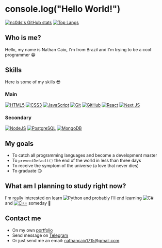 # console.log("Hello World!")

[![nc0ds's GitHub stats](https://github-readme-stats.vercel.app/api?username=nc0ds&count_private=true&show_icons=true&theme=radical)](https://github.com/nc0ds)
[![Top Langs](https://github-readme-stats.vercel.app/api/top-langs/?username=nc0ds&layout=compact&theme=radical)](https://github.com/nc0ds)

## Who is me?
Hello, my name is Nathan Caio, I'm from Brazil and I'm trying to be a cool programmer 😁

## Skills
Here is some of my skills 😎

### Main
[![HTML5](https://img.shields.io/badge/HTML5-E34F26?style=for-the-badge&logo=html5&logoColor=white)](#)
[![CSS3](https://img.shields.io/badge/CSS3-1572B6?style=for-the-badge&logo=css3&logoColor=white)](#)
[![JavaScript](https://img.shields.io/badge/JavaScript-F7DF1E?style=for-the-badge&logo=javascript&logoColor=black)](#)
[![Git](https://img.shields.io/badge/git-%23F05033.svg?style=for-the-badge&logo=git&logoColor=white)](#)
[![GitHub](https://img.shields.io/badge/GitHub-100000?style=for-the-badge&logo=github&logoColor=white)](#)
[![React](https://img.shields.io/badge/React-20232A?style=for-the-badge&logo=react&logoColor=61DAFB)](#)
[![Next JS](https://img.shields.io/badge/Next-black?style=for-the-badge&logo=next.js&logoColor=white)](#)

### Secondary
[![NodeJS](https://img.shields.io/badge/Node.js-43853D?style=for-the-badge&logo=node.js&logoColor=white)](#)
[![PostgreSQL](https://img.shields.io/badge/PostgreSQL-316192?style=for-the-badge&logo=postgresql&logoColor=white)](#)
[![MongoDB](https://img.shields.io/badge/MongoDB-4EA94B?style=for-the-badge&logo=mongodb&logoColor=white)](#)

## My goals
- To catch all programming languages and become a development master
- To ``preventDefault()`` the end of the world in less than three days
- To receive the symptom of the universe (a love that never dies)
- To graduate 🙃

## What am I planning to study right now?
I'm really interested on learn [![Python](https://img.shields.io/badge/python-3670A0?style=for-the-badge&logo=python&logoColor=ffdd54)](#) and probably I'll end learning [![C#](https://img.shields.io/badge/c%23-%23239120.svg?style=for-the-badge&logo=c-sharp&logoColor=white)](#) and [![C++](https://img.shields.io/badge/c++-%2300599C.svg?style=for-the-badge&logo=c%2B%2B&logoColor=white)](#) someday 👀

## Contact me
- On my own [portfolio](https://portfolionathancaio.vercel.app/)
- Send message on [Telegram](https://t.me/nc0ds)
- Or just send me an email: nathancaio1715@gmail.com

